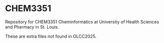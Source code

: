 # CHEM3351
Repository for CHEM3351 Cheminformatics at University of Health Sciences and Pharmacy in St. Louis.

These are extra files not found in OLCC2025.
